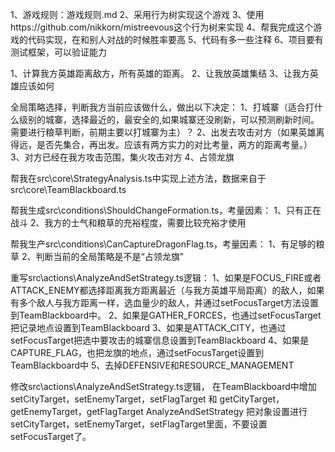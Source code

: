 1、游戏规则：游戏规则.md
2、采用行为树实现这个游戏
3、使用https://github.com/nikkorn/mistreevous这个行为树来实现
4、帮我完成这个游戏的代码实现，在和别人对战的时候胜率要高
5、代码有多一些注释
6、项目要有测试框架，可以验证能力



1、计算我方英雄距离敌方，所有英雄的距离。
2、让我放英雄集结
3、让我方英雄应该如何


全局策略选择，判断我方当前应该做什么，做出以下决定：
1、打城寨（适合打什么级别的城寨，选择最近的，最安全的,如果城寨还没刷新，可以预测刷新时间。需要进行粮草判断，前期主要以打城寨为主）？
2、出发去攻击对方（如果英雄离得远，是否先集合，再出发。应该有两方实力的对比考量，两方的距离考量。）
3、对方已经在我方攻击范围，集火攻击对方
4、占领龙旗

帮我在src\core\StrategyAnalysis.ts中实现上述方法，数据来自于src\core\TeamBlackboard.ts



帮我生成src\conditions\ShouldChangeFormation.ts，考量因素：
1、只有正在战斗
2、我方的士气和粮草的充裕程度，需要比较充裕才使用

帮我生产src\conditions\CanCaptureDragonFlag.ts，考量因素：
1、有足够的粮草
2、判断当前的全局策略是不是“占领龙旗”


重写src\actions\AnalyzeAndSetStrategy.ts逻辑：
1、如果是FOCUS_FIRE或者ATTACK_ENEMY都选择距离我方距离最近（与我方英雄平局距离）的敌人，如果有多个敌人与我方距离一样，选血量少的敌人，并通过setFocusTarget方法设置到TeamBlackboard中。
2、如果是GATHER_FORCES，也通过setFocusTarget把记录地点设置到TeamBlackboard
3、如果是ATTACK_CITY，也通过setFocusTarget把选中要攻击的城寨信息设置到TeamBlackboard
4、如果是CAPTURE_FLAG，也把龙旗的地点，通过setFocusTarget设置到TeamBlackboard中
5、去掉DEFENSIVE和RESOURCE_MANAGEMENT


修改src\actions\AnalyzeAndSetStrategy.ts逻辑，
在TeamBlackboard中增加setCityTarget，setEnemyTarget，setFlagTarget 和 getCityTarget，getEnemyTarget，getFlagTarget
AnalyzeAndSetStrategy 把对象设置进行setCityTarget，setEnemyTarget，setFlagTarget里面，不要设置setFocusTarget了。
